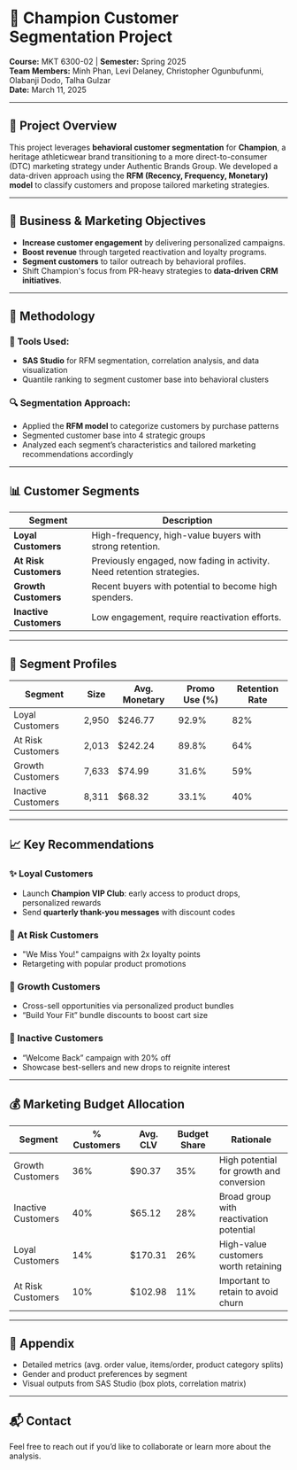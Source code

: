 # 🧠 Champion Customer Segmentation Project

**Course:** MKT 6300-02 | **Semester:** Spring 2025  
**Team Members:** Minh Phan, Levi Delaney, Christopher Ogunbufunmi, Olabanji Dodo, Talha Gulzar  
**Date:** March 11, 2025

---

## 📌 Project Overview

This project leverages **behavioral customer segmentation** for **Champion**, a heritage athleticwear brand transitioning to a more direct-to-consumer (DTC) marketing strategy under Authentic Brands Group. We developed a data-driven approach using the **RFM (Recency, Frequency, Monetary) model** to classify customers and propose tailored marketing strategies.

---

## 🎯 Business & Marketing Objectives

- **Increase customer engagement** by delivering personalized campaigns.
- **Boost revenue** through targeted reactivation and loyalty programs.
- **Segment customers** to tailor outreach by behavioral profiles.
- Shift Champion's focus from PR-heavy strategies to **data-driven CRM initiatives**.

---

## 🧪 Methodology

### 🔧 Tools Used:
- **SAS Studio** for RFM segmentation, correlation analysis, and data visualization
- Quantile ranking to segment customer base into behavioral clusters

### 🔍 Segmentation Approach:
- Applied the **RFM model** to categorize customers by purchase patterns
- Segmented customer base into 4 strategic groups
- Analyzed each segment’s characteristics and tailored marketing recommendations accordingly

---

## 📊 Customer Segments

| Segment             | Description |
|---------------------|-------------|
| **Loyal Customers** | High-frequency, high-value buyers with strong retention. |
| **At Risk Customers** | Previously engaged, now fading in activity. Need retention strategies. |
| **Growth Customers** | Recent buyers with potential to become high spenders. |
| **Inactive Customers** | Low engagement, require reactivation efforts. |

---

## 👥 Segment Profiles

| Segment             | Size     | Avg. Monetary | Promo Use (%) | Retention Rate |
|---------------------|----------|---------------|----------------|----------------|
| Loyal Customers     | 2,950    | $246.77       | 92.9%         | 82%            |
| At Risk Customers   | 2,013    | $242.24       | 89.8%         | 64%            |
| Growth Customers    | 7,633    | $74.99        | 31.6%         | 59%            |
| Inactive Customers  | 8,311    | $68.32        | 33.1%         | 40%            |

---

## 📈 Key Recommendations

### ✨ Loyal Customers
- Launch **Champion VIP Club**: early access to product drops, personalized rewards
- Send **quarterly thank-you messages** with discount codes

### 🧲 At Risk Customers
- "We Miss You!" campaigns with 2x loyalty points
- Retargeting with popular product promotions

### 🚀 Growth Customers
- Cross-sell opportunities via personalized product bundles
- “Build Your Fit” bundle discounts to boost cart size

### 🔁 Inactive Customers
- “Welcome Back” campaign with 20% off
- Showcase best-sellers and new drops to reignite interest

---

## 💰 Marketing Budget Allocation

| Segment             | % Customers | Avg. CLV | Budget Share | Rationale |
|---------------------|-------------|----------|--------------|-----------|
| Growth Customers    | 36%         | $90.37   | 35%          | High potential for growth and conversion |
| Inactive Customers  | 40%         | $65.12   | 28%          | Broad group with reactivation potential |
| Loyal Customers     | 14%         | $170.31  | 26%          | High-value customers worth retaining |
| At Risk Customers   | 10%         | $102.98  | 11%          | Important to retain to avoid churn |

---

## 📎 Appendix

- Detailed metrics (avg. order value, items/order, product category splits)
- Gender and product preferences by segment
- Visual outputs from SAS Studio (box plots, correlation matrix)

---

## 📬 Contact

Feel free to reach out if you’d like to collaborate or learn more about the analysis.
